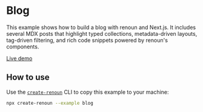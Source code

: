 # Blog

This example shows how to build a blog with renoun and Next.js. It includes several MDX posts that
highlight typed collections, metadata-driven layouts, tag-driven filtering, and rich code snippets
powered by renoun's components.

[Live demo](https://renoun-blog.vercel.app/)

## How to use

Use the [`create-renoun`](https://github.com/souporserious/renoun/tree/main/packages/create-renoun) CLI to copy this example to
your machine:

```bash
npx create-renoun --example blog
```
